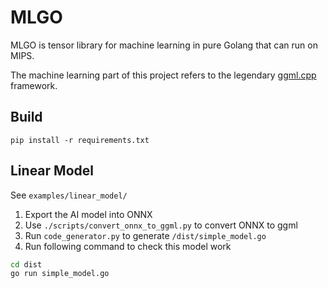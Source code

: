 # MLGO

MLGO is tensor library for machine learning in pure Golang that can run on MIPS.

The machine learning part of this project refers to the legendary [ggml.cpp](https://github.com/ggerganov/ggml) framework.


## Build

`pip install -r requirements.txt`

## Linear Model
See `examples/linear_model/`

1. Export the AI model into ONNX
2. Use `./scripts/convert_onnx_to_ggml.py` to convert ONNX to ggml
3. Run `code_generator.py` to generate `/dist/simple_model.go` 
4. Run following command to check this model work


```bash
cd dist
go run simple_model.go

```
